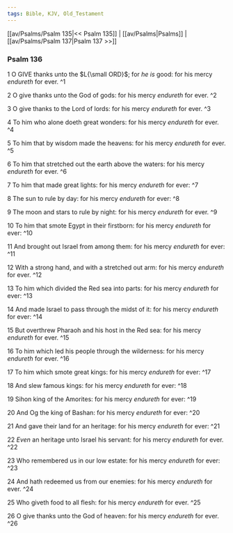 ```yaml
---
tags: Bible, KJV, Old_Testament
---
```


[[av/Psalms/Psalm 135|<< Psalm 135]] | [[av/Psalms|Psalms]] | [[av/Psalms/Psalm 137|Psalm 137 >>]]

### Psalm 136

1 O GIVE thanks unto the $L{\small ORD}$; for _he_ _is_ good: for his mercy _endureth_ for ever. ^1

2 O give thanks unto the God of gods: for his mercy _endureth_ for ever. ^2

3 O give thanks to the Lord of lords: for his mercy _endureth_ for ever. ^3

4 To him who alone doeth great wonders: for his mercy _endureth_ for ever. ^4

5 To him that by wisdom made the heavens: for his mercy _endureth_ for ever. ^5

6 To him that stretched out the earth above the waters: for his mercy _endureth_ for ever. ^6

7 To him that made great lights: for his mercy _endureth_ for ever: ^7

8 The sun to rule by day: for his mercy _endureth_ for ever: ^8

9 The moon and stars to rule by night: for his mercy _endureth_ for ever. ^9

10 To him that smote Egypt in their firstborn: for his mercy _endureth_ for ever: ^10

11 And brought out Israel from among them: for his mercy _endureth_ for ever: ^11

12 With a strong hand, and with a stretched out arm: for his mercy _endureth_ for ever. ^12

13 To him which divided the Red sea into parts: for his mercy _endureth_ for ever: ^13

14 And made Israel to pass through the midst of it: for his mercy _endureth_ for ever: ^14

15 But overthrew Pharaoh and his host in the Red sea: for his mercy _endureth_ for ever. ^15

16 To him which led his people through the wilderness: for his mercy _endureth_ for ever. ^16

17 To him which smote great kings: for his mercy _endureth_ for ever: ^17

18 And slew famous kings: for his mercy _endureth_ for ever: ^18

19 Sihon king of the Amorites: for his mercy _endureth_ for ever: ^19

20 And Og the king of Bashan: for his mercy _endureth_ for ever: ^20

21 And gave their land for an heritage: for his mercy _endureth_ for ever: ^21

22 _Even_ an heritage unto Israel his servant: for his mercy _endureth_ for ever. ^22

23 Who remembered us in our low estate: for his mercy _endureth_ for ever: ^23

24 And hath redeemed us from our enemies: for his mercy _endureth_ for ever. ^24

25 Who giveth food to all flesh: for his mercy _endureth_ for ever. ^25

26 O give thanks unto the God of heaven: for his mercy _endureth_ for ever. ^26

